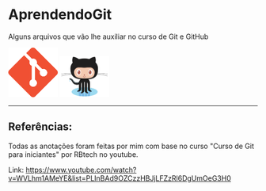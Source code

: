 # AprendendoGit
Alguns arquivos que vão lhe auxiliar no curso de Git e GitHub

<img src="Imagens/git-icon.png" width=100px> <img src="Imagens/cctocat.png" width=100px>

---
## Referências:
Todas as anotações foram feitas por mim com base no curso "Curso de Git para iniciantes" por RBtech no youtube. 

Link: https://www.youtube.com/watch?v=WVLhm1AMeYE&list=PLInBAd9OZCzzHBJjLFZzRl6DgUmOeG3H0


